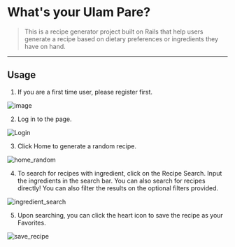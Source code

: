 # What's your Ulam Pare?
> This is a recipe generator project built on Rails that help users generate a recipe based on dietary preferences or ingredients they have on hand.
---
## Usage
1. If you are a first time user, please register first.

![image](https://user-images.githubusercontent.com/68190784/222640755-46647551-c281-40f8-b2c2-904a0ef75aad.png)


2. Log in to the page.

![Login](https://user-images.githubusercontent.com/68190784/222640814-d41445cf-2190-43ee-b63f-33c9f6a49dfb.png)


3. Click Home to generate a random recipe.

![home_random](https://user-images.githubusercontent.com/68190784/222640973-38f6fc8b-aabe-4097-8868-89bddc7490d8.png)


4. To search for recipes with ingredient, click on the Recipe Search.
Input the ingredients in the search bar. You can also search for recipes directly!
You can also filter the results on the optional filters provided.

![ingredient_search](https://user-images.githubusercontent.com/68190784/222640572-0cdf2a17-9a53-4ea3-bae3-c62406d41324.png)

5. Upon searching, you can click the heart icon to save the recipe as your Favorites.

![save_recipe](https://user-images.githubusercontent.com/68190784/222642854-5f8907cc-da27-48a9-b2ec-342b2715d496.png)

